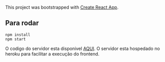 This project was bootstrapped with [Create React App](https://github.com/facebook/create-react-app).

## Para rodar
`npm install`  
`npm start`  

O codigo do servidor esta disponivel [AQUI](https://github.com/brunabarbosa/flashcards-backend). O servidor esta hospedado no heroku para facilitar a execução do frontend. 
